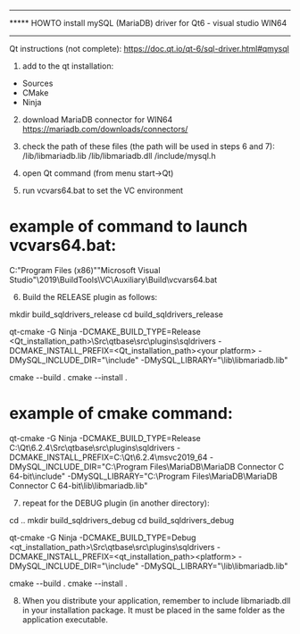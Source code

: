 *****
***** HOWTO install mySQL (MariaDB) driver for Qt6 - visual studio WIN64
*****

Qt instructions (not complete): https://doc.qt.io/qt-6/sql-driver.html#qmysql

1) add to the qt installation:
- Sources
- CMake
- Ninja
 
2) download MariaDB connector for WIN64
https://mariadb.com/downloads/connectors/

3) check the path of these files (the path will be used in steps 6 and 7):
<MariaDB Connector dir>/lib/libmariadb.lib
<MariaDB Connector dir>/lib/libmariadb.dll
<MariaDB Connector dir>/include/mysql.h

4) open Qt command (from menu start->Qt)

5) run vcvars64.bat to set the VC environment
# example of command to launch vcvars64.bat:
C:\"Program Files (x86)"\"Microsoft Visual Studio"\2019\BuildTools\VC\Auxiliary\Build\vcvars64.bat

6) Build the RELEASE plugin as follows:

mkdir build_sqldrivers_release
cd build_sqldrivers_release

qt-cmake -G Ninja -DCMAKE_BUILD_TYPE=Release <Qt_installation_path>\Src\qtbase\src\plugins\sqldrivers -DCMAKE_INSTALL_PREFIX=<Qt_installation_path>\<your platform> -DMySQL_INCLUDE_DIR="<Maria DB connector path>\include" -DMySQL_LIBRARY="<Maria DB connector path>\lib\libmariadb.lib"

cmake --build .
cmake --install .

# example of cmake command:
qt-cmake -G Ninja -DCMAKE_BUILD_TYPE=Release C:\Qt\6.2.4\Src\qtbase\src\plugins\sqldrivers -DCMAKE_INSTALL_PREFIX=C:\Qt\6.2.4\msvc2019_64 -DMySQL_INCLUDE_DIR="C:\Program Files\MariaDB\MariaDB Connector C 64-bit\include" -DMySQL_LIBRARY="C:\Program Files\MariaDB\MariaDB Connector C 64-bit\lib\libmariadb.lib"

7) repeat for the DEBUG plugin (in another directory):

cd ..
mkdir build_sqldrivers_debug
cd build_sqldrivers_debug

qt-cmake -G Ninja -DCMAKE_BUILD_TYPE=Debug <qt_installation_path>\Src\qtbase\src\plugins\sqldrivers -DCMAKE_INSTALL_PREFIX=<qt_installation_path>\<platform> -DMySQL_INCLUDE_DIR="<Maria DB connector path>\include" -DMySQL_LIBRARY="<Maria DB connector path>\lib\libmariadb.lib"

cmake --build .
cmake --install .

8) When you distribute your application, remember to include libmariadb.dll in your installation package. 
It must be placed in the same folder as the application executable.





